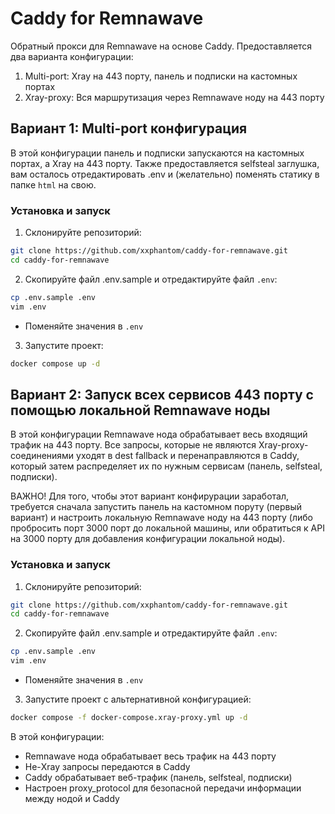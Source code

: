 # Caddy for Remnawave

Обратный прокси для Remnawave на основе Caddy. Предоставляется два варианта конфигурации:
1. Multi-port: Xray на 443 порту, панель и подписки на кастомных портах
2. Xray-proxy: Вся маршрутизация через Remnawave ноду на 443 порту

## Вариант 1: Multi-port конфигурация

В этой конфигурации панель и подписки запускаются на кастомных портах, а Xray на 443 порту. Также предоставляется selfsteal заглушка, вам осталось отредактировать .env и (желательно) поменять статику в папкe `html` на свою.

### Установка и запуск

1. Склонируйте репозиторий:

```bash
git clone https://github.com/xxphantom/caddy-for-remnawave.git
cd caddy-for-remnawave
```

2. Скопируйте файл .env.sample и отредактируйте файл `.env`:

```bash
cp .env.sample .env
vim .env
```

- Поменяйте значения в `.env`

3. Запустите проект:

```bash
docker compose up -d
```

## Вариант 2: Запуск всех сервисов 443 порту с помощью локальной Remnawave ноды

В этой конфигурации Remnawave нода обрабатывает весь входящий трафик на 443 порту. Все запросы, которые не являются Xray-proxy-соединениями уходят в dest fallback и перенаправляются в Caddy, который затем распределяет их по нужным сервисам (панель, selfsteal, подписки). 

ВАЖНО! Для того, чтобы этот вариант конфирурации заработал, требуется сначала запустить панель на кастомном поруту (первый вариант) и настроить локальную Remnawave ноду на 443 порту (либо пробросить порт 3000 порт до локальной машины, или обратиться к API на 3000 порту для добавления конфигурации локальной ноды).

### Установка и запуск

1. Склонируйте репозиторий:

```bash
git clone https://github.com/xxphantom/caddy-for-remnawave.git
cd caddy-for-remnawave
```

2. Скопируйте файл .env.sample и отредактируйте файл `.env`:

```bash
cp .env.sample .env
vim .env
```

- Поменяйте значения в `.env`

3. Запустите проект с альтернативной конфигурацией:

```bash
docker compose -f docker-compose.xray-proxy.yml up -d
```

В этой конфигурации:
- Remnawave нода обрабатывает весь трафик на 443 порту
- Не-Xray запросы передаются в Caddy
- Caddy обрабатывает веб-трафик (панель, selfsteal, подписки)
- Настроен proxy_protocol для безопасной передачи информации между нодой и Caddy
